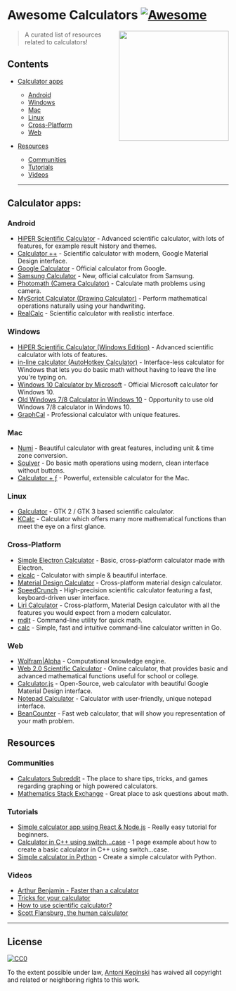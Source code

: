# Awesome Calculators [![Awesome](https://awesome.re/badge.svg)](https://awesome.re)

[<img src="https://i.imgur.com/9q98DcX.png" align="right" width="250">](https://github.com/xxczaki/awesome-calculators)

> A curated list of resources related to calculators!

## Contents
- [Calculator apps](#calculator-apps)
  - [Android](#android)
  - [Windows](#windows)
  - [Mac](#mac)
  - [Linux](#linux)
  - [Cross-Platform](#cross-platform)
  - [Web](#web)
- [Resources](#resources)
  - [Communities](#communities)
  - [Tutorials](#tutorials)
  - [Videos](#videos)
  
  ---
  
## Calculator apps:

### Android
- [HiPER Scientific Calculator](https://play.google.com/store/apps/details?id=cz.hipercalc&hl=en) - Advanced scientific calculator, with lots of features, for example result history and themes.
- [Calculator ++](https://play.google.com/store/apps/details?id=org.solovyev.android.calculator&hl=en) - Scientific calculator with modern, Google Material Design interface.
- [Google Calculator](https://play.google.com/store/apps/details?id=com.google.android.calculator&hl=en) - Official calculator from Google.
- [Samsung Calculator](https://play.google.com/store/apps/details?id=com.sec.android.app.popupcalculator&hl=en) - New, official calculator from Samsung.
- [Photomath (Camera Calculator)](https://play.google.com/store/apps/details?id=com.microblink.photomath&hl=en) - Calculate math problems using camera.
- [MyScript Calculator (Drawing Calculator)](https://play.google.com/store/apps/details?id=com.visionobjects.calculator&hl=en) - Perform mathematical operations naturally using your handwriting.
- [RealCalc](https://play.google.com/store/apps/details?id=uk.co.nickfines.RealCalc&hl=en) - Scientific calculator with realistic interface.

### Windows
- [HiPER Scientific Calculator (Windows Edition)](http://hiperdevelopment.wixsite.com/hipercalc) - Advanced scientific calculator with lots of features.
- [in-line calculator (AutoHotkey Calculator)](https://github.com/davebrny/in-line-calculator) - Interface-less calculator for Windows that lets you do basic math without having to leave the line you're typing on.
- [Windows 10 Calculator by Microsoft](https://www.microsoft.com/en-us/store/p/windows-calculator/9wzdncrfhvn5) - Official Microsoft calculator for Windows 10.
- [Old Windows 7/8 Calculator in Windows 10](https://winaero.com/download.php?view.1795) - Opportunity to use old Windows 7/8 calculator in Windows 10.
- [GraphCal](http://www.graphcalc.com/) - Professional calculator with unique features.

### Mac
- [Numi](https://numi.io/) - Beautiful calculator with great features, including unit & time zone conversion.
- [Soulver](http://www.acqualia.com/soulver/) - Do basic math operations using modern, clean interface without buttons.
- [Calculator + ƒ](https://www.phnsft.com/products/calculator/) - Powerful, extensible calculator for the Mac.

### Linux
- [Galculator](https://github.com/galculator/galculator) - GTK 2  / GTK 3 based scientific calculator.
- [KCalc](https://github.com/KDE/kcalc) - Calculator which offers many more mathematical functions than meet the eye on a first glance.


### Cross-Platform
- [Simple Electron Calculator](https://github.com/DCKT/electron-calculator) - Basic, cross-platform calculator made with Electron.
- [elcalc](https://github.com/xxczaki/elcalc) - Calculator with simple & beautiful interface.
- [Material Design Calculator](https://github.com/lirios/calculator) - Cross-platform material design calculator.
- [SpeedCrunch](http://www.speedcrunch.org/) - High-precision scientific calculator featuring a fast, keyboard-driven user interface.
- [Liri Calculator](https://liri.io/apps/calculator/) - Cross-platform, Material Design calculator with all the features you would expect from a modern calculator.
- [mdlt](https://github.com/metadelta/mdlt) - Command-line utility for quick math.
- [calc](https://github.com/alfredxing/calc) - Simple, fast and intuitive command-line calculator written in Go.

### Web
- [Wolfram|Alpha](https://www.wolframalpha.com/) - Computational knowledge engine.
- [Web 2.0 Scientific Calculator](http://web2.0calc.com/) - Online calculator, that provides basic and advanced mathematical functions useful for school or college.
- [Calculator.js](https://material-calculator.netlify.com/) - Open-Source, web calculator with beautiful Google Material Design interface.
- [Notepad Calculator](http://notepadcalculator.com/) - Calculator with user-friendly, unique notepad interface.
- [BeanCounter](https://josephlewis.net/apps/BeanCounter/) - Fast web calculator, that will show you representation of your math problem.

## Resources

### Communities
- [Calculators Subreddit](https://www.reddit.com/r/calculators/) - The place to share tips, tricks, and games regarding graphing or high powered calculators.
- [Mathematics Stack Exchange](https://math.stackexchange.com/) - Great place to ask questions about math.

### Tutorials
- [Simple calculator app using React & Node.js](https://www.codementor.io/azeezolaniran2016/a-simple-calculator-app-using-react-and-node-a0ubeooxk) - Really easy tutorial for beginners.
- [Calculator in C++ using switch...case](https://www.programiz.com/cpp-programming/examples/calculator-switch-case) - 1 page example about how to create a basic calculator in C++ using switch...case.
- [Simple calculator in Python](https://www.programiz.com/python-programming/examples/calculator) - Create a simple calculator with Python.

### Videos
- [Arthur Benjamin - Faster than a calculator](https://www.youtube.com/watch?v=e4PTvXtz4GM)
- [Tricks for your calculator](https://www.youtube.com/watch?v=3GfuVDtGhWo)
- [How to use scientific calculator?](https://www.youtube.com/watch?v=3GfuVDtGhWo)
- [Scott Flansburg, the human calculator](https://www.youtube.com/watch?v=WhtvLpi8Z1M)

---

## License

[![CC0](http://mirrors.creativecommons.org/presskit/buttons/88x31/svg/cc-zero.svg)](https://creativecommons.org/publicdomain/zero/1.0/)

To the extent possible under law, [Antoni Kepinski](https://akepinski.me) has waived all copyright and related or neighboring rights to this work.


